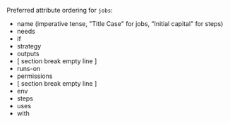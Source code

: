 Preferred attribute ordering for `jobs`:

- name (imperative tense, "Title Case" for jobs, "Initial capital" for steps)
- needs
- if
- strategy
- outputs
- [ section break empty line ]
- runs-on
- permissions
- [ section break empty line ]
- env
- steps
- uses
- with
